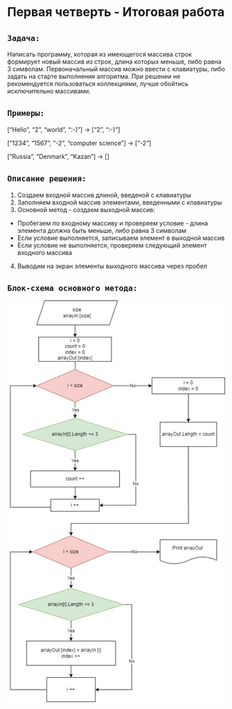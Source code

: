 # Первая четверть - Итоговая работа

## **`Задача:`** 
Написать программу, которая из имеющегося массива строк формирует новый массив из строк, длина которых меньше, либо равна 3 символам. Первоначальный массив можно ввести с клавиатуры, либо задать на старте выполнения алгоритма. При решении не рекомендуется пользоваться коллекциями, лучше обойтись исключительно массивами.

## `Примеры:`

[“Hello”, “2”, “world”, “:-)”] → [“2”, “:-)”]

[“1234”, “1567”, “-2”, “computer science”] → [“-2”]

[“Russia”, “Denmark”, “Kazan”] → []

## `Описание решения:`

 1. Создаем входной массив длиной, введеной с клавиатуры
 2. Заполняем входной массив элементами, введенными с клавиатуры
 3. Основной метод - создаем выходной массив:
 * Пробегаем по входному массиву и проверяем условие - длина элемента должна быть меньше, либо равна 3 символам
 * Если условие выполняется, записываем элемент в выходной массив
 * Если условие не выполняется, проверяем следующий элемент входного массива
 4. Выводим на экран элементы выходного массива через пробел

## `Блок-схема основного метода:`

![Блок-схема основного метода](Block-Scheme.jpg)